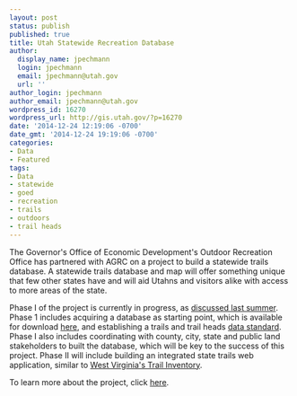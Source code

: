 ```yaml
---
layout: post
status: publish
published: true
title: Utah Statewide Recreation Database
author:
  display_name: jpechmann
  login: jpechmann
  email: jpechmann@utah.gov
  url: ''
author_login: jpechmann
author_email: jpechmann@utah.gov
wordpress_id: 16270
wordpress_url: http://gis.utah.gov/?p=16270
date: '2014-12-24 12:19:06 -0700'
date_gmt: '2014-12-24 19:19:06 -0700'
categories:
- Data
- Featured
tags:
- Data
- statewide
- goed
- recreation
- trails
- outdoors
- trail heads
---
```

<p><img alt="" src="{{ "/images/Trails-Database-Logo.jpg" | prepend: site.baseurl }}" class="inline-text-left" />The Governor's Office of Economic Development's Outdoor Recreation Office has partnered with AGRC on a project to build a statewide trails database. A statewide trails database and map will offer something unique that few other states have and will aid Utahns and visitors alike with access to more areas of the state. </p>
<p>Phase I of the project is currently in progress, as <a href="{{ "/coordinating-a-statewide-recreational-trails-gis-dataset/" | prepend: site.baseurl }}">discussed last summer</a>. Phase 1 includes acquiring a database as starting point, which is available for download <a href="{{ "/data/recreation/trails/" | prepend: site.baseurl }}">here</a>, and establishing a trails and trail heads <a href="https://docs.google.com/a/utah.gov/spreadsheet/ccc?key=0Ar7VwMWMy3Z6dDVzUHYzV2NQZXlLUC12MG9qUFdyQmc#gid=0">data standard</a>. Phase I also includes coordinating with county, city, state and public land stakeholders to built the database, which will be key to the success of this project. Phase II will include building an integrated state trails web application, similar to <a href="http://www.mapwv.gov/trails/">West Virginia's Trail Inventory</a>.    </p>
<p>To learn more about the project, click <a href="http://business.utah.gov/programs/outdoor/utah-statewide-trails-database/">here</a>.</p>
